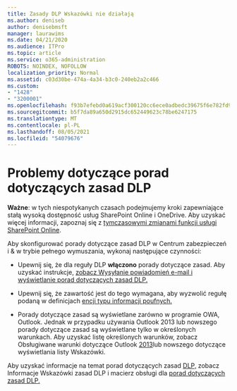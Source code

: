 ```yaml
---
title: Zasady DLP Wskazówki nie działają
ms.author: deniseb
author: denisebmsft
manager: laurawims
ms.date: 04/21/2020
ms.audience: ITPro
ms.topic: article
ms.service: o365-administration
ROBOTS: NOINDEX, NOFOLLOW
localization_priority: Normal
ms.assetid: c03d30be-474a-4a34-b3c0-240eb2a2c466
ms.custom:
- "1428"
- "3200001"
ms.openlocfilehash: f93b7efebd0a619acf300120cc6ece0adbedc39675f6e782fd982dc1f988edbd
ms.sourcegitcommit: b5f7da89a650d2915dc652449623c78be6247175
ms.translationtype: MT
ms.contentlocale: pl-PL
ms.lasthandoff: 08/05/2021
ms.locfileid: "54079676"
---
```

# <a name="dlp-policy-tip-issues"></a>Problemy dotyczące porad dotyczących zasad DLP

**Ważne**: w tych niespotykanych czasach podejmujemy kroki zapewniające stałą wysoką dostępność usług SharePoint Online i OneDrive. Aby uzyskać więcej informacji, zapoznaj się z [tymczasowymi zmianami funkcji usługi SharePoint Online](https://aka.ms/ODSPAdjustments).

Aby skonfigurować porady dotyczące zasad DLP w Centrum zabezpieczeń i & w trybie pełnego wymuszania, wykonaj następujące czynności:

- Upewnij się, że dla reguły DLP **włączono** porady dotyczące zasad. Aby uzyskać instrukcje, [zobacz Wysyłanie powiadomień e-mail i wyświetlanie porad dotyczących zasad DLP.](https://docs.microsoft.com/microsoft-365/compliance/use-notifications-and-policy-tips)

- Upewnij się, że zawartość jest do tego wymagana, aby wyzwolić regułę podaną w definicjach [encji typu informacji poufnych.](https://docs.microsoft.com/microsoft-365/compliance/sensitive-information-type-entity-definitions)

- Porady dotyczące zasad są wyświetlane zarówno w programie OWA, Outlook. Jednak w przypadku używania Outlook 2013 lub nowszego porady dotyczące zasad są wyświetlane tylko w określonych warunkach. Aby uzyskać listę określonych warunków, zobacz Obsługiwane warunki dotyczące Outlook [2013](https://docs.microsoft.com/microsoft-365/compliance/use-notifications-and-policy-tips)lub nowszego dotyczące wyświetlania listy Wskazówki.

Aby uzyskać informacje na temat porad dotyczących zasad [DLP,](https://docs.microsoft.com/microsoft-365/compliance/dlp-policy-tips-reference?view=o365-worldwide#support-matrix-for-dlp-policy-tips-across-microsoft-apps) zobacz Informacje Wskazówki zasad DLP i macierz obsługi dla [porad dotyczących zasad DLP.](https://docs.microsoft.com/microsoft-365/compliance/dlp-policy-tips-reference?view=o365-worldwide#support-matrix-for-dlp-policy-tips-across-microsoft-apps)